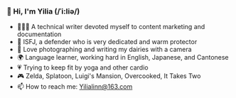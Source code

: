 ### 👋 Hi, I'm Yilia (/ˈi:liə/)

- 👩🏻‍💻 A technical writer devoted myself to content marketing and documentation
- 🌱 ISFJ, a defender who is very dedicated and warm protector
- 📸 Love photographing and writing my dairies with a camera
- 🌍 Language learner, working hard in English, Japanese, and Cantonese
- 💗 Trying to keep fit by yoga and other cardio
- 🎮 Zelda, Splatoon, Luigi's Mansion, Overcooked, It Takes Two
- 📫 How to reach me: Yilialinn@163.com
